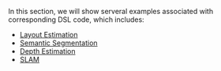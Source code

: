 In this section, we will show serveral examples associated with corresponding DSL code, which includes:

- [Layout Estimation](examples/layout_estimation.md)
- [Semantic Segmentation](examples/semantic_segmentation.md)
- [Depth Estimation](examples/depth_estimation.md)
- [SLAM](examples/trajectory_sampling.md)
<!-- - [Sweeping Robot](dsl/dsl_sample_code.md) -->
